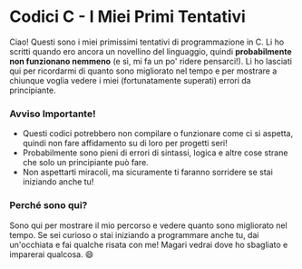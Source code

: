 # Codici C - I Miei Primi Tentativi

Ciao! Questi sono i miei primissimi tentativi di programmazione in C. Li ho scritti quando ero ancora un novellino del linguaggio, quindi **probabilmente non funzionano nemmeno** (e sì, mi fa un po' ridere pensarci!). Li ho lasciati qui per ricordarmi di quanto sono migliorato nel tempo e per mostrare a chiunque voglia vedere i miei (fortunatamente superati) errori da principiante.

### Avviso Importante!
- Questi codici potrebbero non compilare o funzionare come ci si aspetta, quindi non fare affidamento su di loro per progetti seri!
- Probabilmente sono pieni di errori di sintassi, logica e altre cose strane che solo un principiante può fare.
- Non aspettarti miracoli, ma sicuramente ti faranno sorridere se stai iniziando anche tu!

### Perché sono qui?
Sono qui per mostrare il mio percorso e vedere quanto sono migliorato nel tempo. Se sei curioso o stai iniziando a programmare anche tu, dai un'occhiata e fai qualche risata con me! Magari vedrai dove ho sbagliato e imparerai qualcosa. 😄
